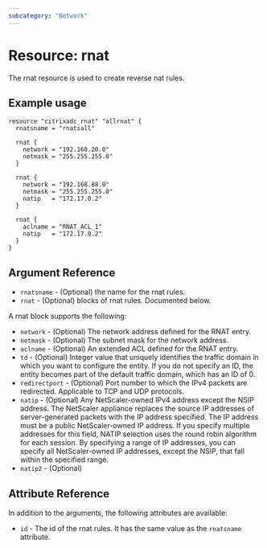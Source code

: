 ```yaml
---
subcategory: "Network"
---
```


# Resource: rnat

The rnat resource is used to create reverse nat rules.


## Example usage

```hcl
resource "citrixadc_rnat" "allrnat" {
  rnatsname = "rnatsall"

  rnat {
    network = "192.168.20.0"
    netmask = "255.255.255.0"
  }

  rnat {
    network = "192.168.88.0"
    netmask = "255.255.255.0"
    natip   = "172.17.0.2"
  }

  rnat {
    aclname = "RNAT_ACL_1"
    natip   = "172.17.0.2"
  }
}
```


## Argument Reference

* `rnatsname` - (Optional) the name for the rnat rules.
* `rnat` - (Optional) blocks of rnat rules. Documented below.

A rnat block supports the following:

* `network` - (Optional) The network address defined for the RNAT entry.
* `netmask` - (Optional) The subnet mask for the network address.
* `aclname` - (Optional) An extended ACL defined for the RNAT entry.
* `td` - (Optional) Integer value that uniquely identifies the traffic domain in which you want to configure the entity. If you do not specify an ID, the entity becomes part of the default traffic domain, which has an ID of 0.
* `redirectport` - (Optional) Port number to which the IPv4 packets are redirected. Applicable to TCP and UDP protocols.
* `natip` - (Optional) Any NetScaler-owned IPv4 address except the NSIP address. The NetScaler appliance replaces the source IP addresses of server-generated packets with the IP address specified. The IP address must be a public NetScaler-owned IP address. If you specify multiple addresses for this field, NATIP selection uses the round robin algorithm for each session. By specifying a range of IP addresses, you can specify all NetScaler-owned IP addresses, except the NSIP, that fall within the specified range.
* `natip2` - (Optional)


## Attribute Reference

In addition to the arguments, the following attributes are available:

* `id` - The id of the rnat rules. It has the same value as the `rnatsname` attribute.

